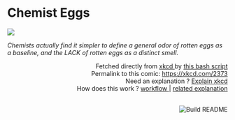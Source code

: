 # <b>Chemist Eggs</b>

[![](https://imgs.xkcd.com/comics/chemist_eggs.png)](https://xkcd.com/2373)

<i>Chemists actually find it simpler to define a general odor of rotten eggs as a baseline, and the LACK of rotten eggs as a distinct smell.</i>

<div align="right">
  Fetched directly from
  <a href="https://xkcd.com">
    xkcd
  </a>
  by
  <a href="https://github.com/Vanille-N/Vanille-N/blob/master/fetch">
    this bash script
  </a>
</div>
<div align="right">
  Permalink to this comic:
  <a href="https://xkcd.com/2373">
    https://xkcd.com/2373
  </a>
</div>
<div align="right">
  Need an explanation ?
  <a href="https://www.explainxkcd.com/wiki/index.php/2373">
    Explain xkcd
  </a>
</div>
<div align="right">
  How does this work ?
  <a href="https://github.com/Vanille-N/Vanille-N/blob/master/.github/workflows/build.yml">
    workflow
  </a>
  |
  <a href="https://simonwillison.net/2020/Jul/10/self-updating-profile-readme/">
    related explanation
  </a>
</div><br>

<a href="https://github.com/Vanille-N/Vanille-N/actions"><img src="https://github.com/Vanille-N/Vanille-N/workflows/Build%20README/badge.svg" align="right" alt="Build README"></a>
